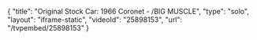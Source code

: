 {
    "title": "Original Stock Car: 1966 Coronet - \/BIG MUSCLE",
    "type": "solo",
    "layout": "iframe-static",
    "videoId": "25898153",
    "url": "\/tvpembed\/25898153"
}
